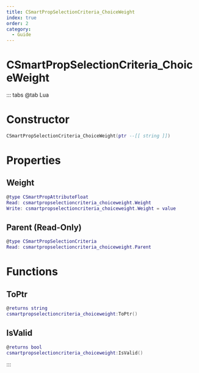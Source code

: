 ```yaml
---
title: CSmartPropSelectionCriteria_ChoiceWeight
index: true
order: 2
category:
  - Guide
---
```


# CSmartPropSelectionCriteria_ChoiceWeight

::: tabs
@tab Lua
# Constructor
```lua
CSmartPropSelectionCriteria_ChoiceWeight(ptr --[[ string ]])
```
# Properties
## Weight 
```lua
@type CSmartPropAttributeFloat
Read: csmartpropselectioncriteria_choiceweight.Weight
Write: csmartpropselectioncriteria_choiceweight.Weight = value
```
## Parent (Read-Only)
```lua
@type CSmartPropSelectionCriteria
Read: csmartpropselectioncriteria_choiceweight.Parent
```
# Functions
## ToPtr
```lua
@returns string
csmartpropselectioncriteria_choiceweight:ToPtr()
```
## IsValid
```lua
@returns bool
csmartpropselectioncriteria_choiceweight:IsValid()
```

:::
